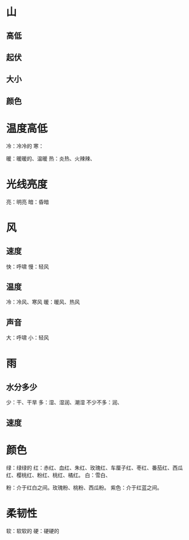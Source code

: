 # 山
## 高低
## 起伏
## 大小
## 颜色
# 温度高低
冷：冷冷的
寒：

暖：暖暖的、温暖
热：炎热、火辣辣、

# 光线亮度
亮：明亮
暗：昏暗

# 风
## 速度
快：呼啸
慢：轻风

## 温度
冷：冷风、寒风
暖：暖风、热风

## 声音
大：呼啸
小：轻风


# 雨
## 水分多少
少：干、干旱
多：湿、湿润、潮湿
不少不多：润、


## 速度
## 






# 颜色
绿：绿绿的
红：赤红、血红、朱红、玫瑰红、车厘子红、枣红、番茄红、西瓜红、樱桃红、粉红、桃红、橘红。
白：雪白、

粉：介于红白之间。玫瑰粉、桃粉、西瓜粉。
紫色：介于红蓝之间。

# 柔韧性
软：软软的
硬：硬硬的

